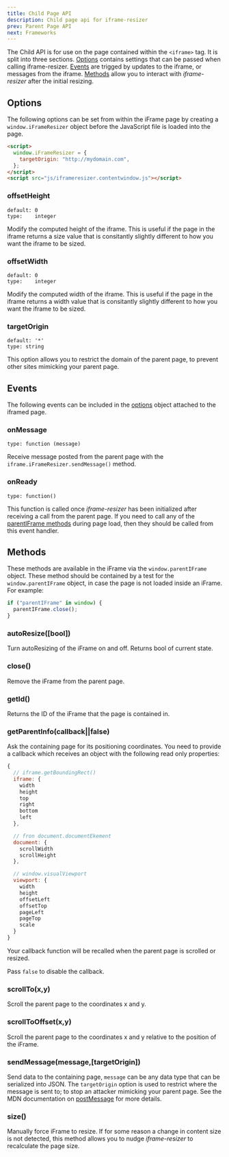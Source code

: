 ```yaml
---
title: Child Page API
description: Child page api for iframe-resizer
prev: Parent Page API
next: Frameworks
---
```


The Child API is for use on the page contained within the `<iframe>` tag. It is split into three sections. [Options](#options) contains settings that can be passed when calling iframe-resizer. [Events](#events) are trigged by updates to the iframe, or messages from the iframe. [Methods](#methods) allow you to interact with _iframe-resizer_ after the initial resizing.

## Options

The following options can be set from within the iFrame page by creating a `window.iFrameResizer` object before the JavaScript file is loaded into the page.

```html
<script>
  window.iFrameResizer = {
    targetOrigin: "http://mydomain.com",
  };
</script>
<script src="js/iframeresizer.contentwindow.js"></script>
```

### offsetHeight

    default: 0
    type:    integer

Modify the computed height of the iframe. This is useful if the page in the iframe returns a size value that is consitantly slightly different to how you want the iframe to be sized.

### offsetWidth

    default: 0
    type:    integer

Modify the computed width of the iframe. This is useful if the page in the iframe returns a width value that is consitantly slightly different to how you want the iframe to be sized.

### targetOrigin

    default: '*'
    type: string

This option allows you to restrict the domain of the parent page, to prevent other sites mimicking your parent page.

## Events

The following events can be included in the [options](options.md) object attached to the iframed page.

### onMessage

    type: function (message)

Receive message posted from the parent page with the `iframe.iFrameResizer.sendMessage()` method.

### onReady

    type: function()

This function is called once _iframe-resizer_ has been initialized after receiving a call from the parent page. If you need to call any of the [parentIFrame methods](https://github.com/davidjbradshaw/iframe-resizer/blob/master/docs/iframed_page/methods.md) during page load, then they should be called from this event handler.

## Methods

These methods are available in the iFrame via the `window.parentIFrame` object. These method should be contained by a test for the `window.parentIFrame` object, in case the page is not loaded inside an iFrame. For example:

```js
if ("parentIFrame" in window) {
  parentIFrame.close();
}
```

### autoResize([bool])

Turn autoResizing of the iFrame on and off. Returns bool of current state.

### close()

Remove the iFrame from the parent page.

### getId()

Returns the ID of the iFrame that the page is contained in.

### getParentInfo(callback||false)

Ask the containing page for its positioning coordinates. You need to provide a callback which receives an object with the following read only properties:

```js
{
  // iframe.getBoundingRect()
  iframe: {
    width
    height
    top
    right
    bottom
    left
  },

  // fron document.documentEkement
  document: {
    scrollWidth
    scrollHeight
  },

  // window.visualViewport
  viewport: {
    width
    height
    offsetLeft
    offsetTop
    pageLeft
    pageTop
    scale
  }
}
```

<!--
* **documentHeight** The containing document's height in pixels (the equivalent of  `document.documentElement.clientHeight` in the container)
* **documentWidth** The containing document's width in pixels (the equivalent of `document.documentElement.clientWidth` in the container)
* **iframeHeight** The height of the iframe in pixels
* **iframeWidth** The width of the iframe in pixels
* **offsetLeft** The number of pixels between the left edge of the containing page and the left edge of the iframe
* **offsetTop** The number of pixels between the top edge of the containing page and the top edge of the iframe
* **scrollX** The number of pixels between the top edge of the iframe and the top edge of the iframe viewport (`window.scrollX`)
* **scrollY** The number of pixels between the left edge of the iframe and the left edge of the iframe viewport (`window.scrollY`)
* **windowHeight** The containing window's height in pixels (the equivalent of `window.innerHeight` in the container)
* **windowWidth** The containing window's width in pixels (the equivalent of `window.innerWidth` in the container)
-->

Your callback function will be recalled when the parent page is scrolled or resized.

Pass `false` to disable the callback.

### scrollTo(x,y)

Scroll the parent page to the coordinates x and y.

### scrollToOffset(x,y)

Scroll the parent page to the coordinates x and y relative to the position of the iFrame.

### sendMessage(message,[targetOrigin])

Send data to the containing page, `message` can be any data type that can be serialized into JSON. The `targetOrigin` option is used to restrict where the message is sent to; to stop an attacker mimicking your parent page. See the MDN documentation on [postMessage](https://developer.mozilla.org/en-US/docs/Web/API/Window.postMessage) for more details.

<!--
### setHeightCalculationMethod(heightCalculationMethod)

Change the method use to workout the height of the iFrame.
-->

### size()

Manually force iFrame to resize. If for some reason a change in content size is not detected, this method allows you to nudge _iframe-resizer_ to recalculate the page size.
